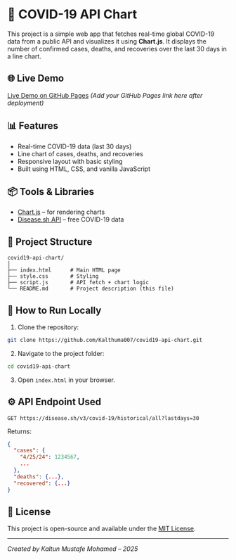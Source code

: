 # 🦠 COVID-19 API Chart

This project is a simple web app that fetches real-time global COVID-19 data from a public API and visualizes it using **Chart.js**. It displays the number of confirmed cases, deaths, and recoveries over the last 30 days in a line chart.

## 🌐 Live Demo
[Live Demo on GitHub Pages](#) *(Add your GitHub Pages link here after deployment)*

## 📊 Features
- Real-time COVID-19 data (last 30 days)
- Line chart of cases, deaths, and recoveries
- Responsive layout with basic styling
- Built using HTML, CSS, and vanilla JavaScript

## 📦 Tools & Libraries
- [Chart.js](https://www.chartjs.org/) – for rendering charts
- [Disease.sh API](https://disease.sh/docs/#/) – free COVID-19 data

## 📁 Project Structure
```
covid19-api-chart/
│
├── index.html      # Main HTML page
├── style.css       # Styling
├── script.js       # API fetch + chart logic
└── README.md       # Project description (this file)
```

## 🧪 How to Run Locally

1. Clone the repository:
```bash
git clone https://github.com/Kalthuma007/covid19-api-chart.git
```
2. Navigate to the project folder:
```bash
cd covid19-api-chart
```
3. Open `index.html` in your browser.

## ⚙️ API Endpoint Used
```http
GET https://disease.sh/v3/covid-19/historical/all?lastdays=30
```
Returns:
```json
{
  "cases": {
    "4/25/24": 1234567,
    ...
  },
  "deaths": {...},
  "recovered": {...}
}
```



## 📜 License
This project is open-source and available under the [MIT License](LICENSE).

---

*Created by Kaltun Mustafe Mohamed – 2025*

